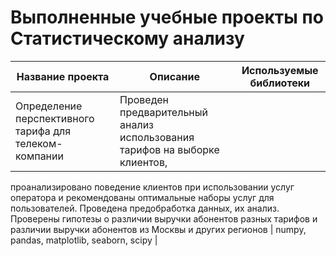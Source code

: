 # Выполненные учебные проекты по Статистическому анализу


| Название проекта | Описание | Используемые библиотеки |
| --- | --- | --- |
| Определение перспективного тарифа для телеком-компании | Проведен предварительный анализ использования тарифов на выборке клиентов,
проанализировано поведение клиентов при использовании услуг оператора и
рекомендованы оптимальные наборы услуг для пользователей. Проведена предобработка
данных, их анализ. Проверены гипотезы о различии выручки абонентов разных тарифов и
различии выручки абонентов из Москвы и других регионов | numpy, pandas, matplotlib, seaborn, scipy |

